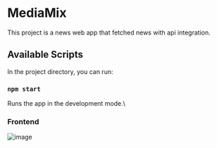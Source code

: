 # MediaMix

This project is a news web app that fetched news with api integration. 

## Available Scripts

In the project directory, you can run:

### `npm start`

Runs the app in the development mode.\

### Frontend 

![image](https://github.com/shrk19/media-mix/assets/71848997/872762cf-4bf1-4522-a5fc-634c378a831e)
